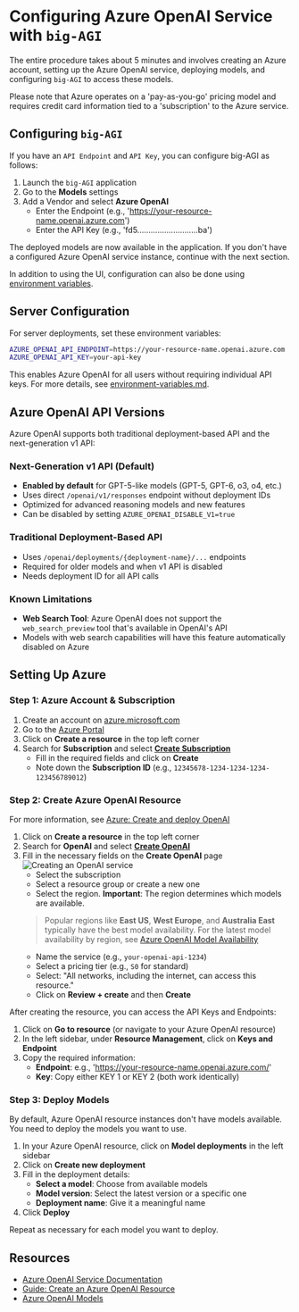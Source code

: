 # Configuring Azure OpenAI Service with `big-AGI`

The entire procedure takes about 5 minutes and involves creating an Azure account,
setting up the Azure OpenAI service, deploying models, and configuring `big-AGI`
to access these models.

Please note that Azure operates on a 'pay-as-you-go' pricing model and requires
credit card information tied to a 'subscription' to the Azure service.

## Configuring `big-AGI`

If you have an `API Endpoint` and `API Key`, you can configure big-AGI as follows:

1. Launch the `big-AGI` application
2. Go to the **Models** settings
3. Add a Vendor and select **Azure OpenAI**
    - Enter the Endpoint (e.g., 'https://your-resource-name.openai.azure.com')
    - Enter the API Key (e.g., 'fd5...........................ba')

The deployed models are now available in the application. If you don't have a configured
Azure OpenAI service instance, continue with the next section.

In addition to using the UI, configuration can also be done using
[environment variables](environment-variables.md).

## Server Configuration

For server deployments, set these environment variables:

```bash
AZURE_OPENAI_API_ENDPOINT=https://your-resource-name.openai.azure.com
AZURE_OPENAI_API_KEY=your-api-key
```

This enables Azure OpenAI for all users without requiring individual API keys. For more details, see [environment-variables.md](environment-variables.md).

## Azure OpenAI API Versions

Azure OpenAI supports both traditional deployment-based API and the next-generation v1 API:

### Next-Generation v1 API (Default)
- **Enabled by default** for GPT-5-like models (GPT-5, GPT-6, o3, o4, etc.)
- Uses direct `/openai/v1/responses` endpoint without deployment IDs
- Optimized for advanced reasoning models and new features
- Can be disabled by setting `AZURE_OPENAI_DISABLE_V1=true`

### Traditional Deployment-Based API
- Uses `/openai/deployments/{deployment-name}/...` endpoints
- Required for older models and when v1 API is disabled
- Needs deployment ID for all API calls

### Known Limitations
- **Web Search Tool**: Azure OpenAI does not support the `web_search_preview` tool that's available in OpenAI's API
- Models with web search capabilities will have this feature automatically disabled on Azure

## Setting Up Azure

### Step 1: Azure Account & Subscription

1. Create an account on [azure.microsoft.com](https://azure.microsoft.com/en-us/)
2. Go to the [Azure Portal](https://portal.azure.com/)
3. Click on **Create a resource** in the top left corner
4. Search for **Subscription** and select **[Create Subscription](https://portal.azure.com/#create/Microsoft.Subscription)**
    - Fill in the required fields and click on **Create**
    - Note down the **Subscription ID** (e.g., `12345678-1234-1234-1234-123456789012`)

### Step 2: Create Azure OpenAI Resource

For more information, see [Azure: Create and deploy OpenAI](https://learn.microsoft.com/en-us/azure/ai-services/openai/how-to/create-resource?pivots=web-portal)

1. Click on **Create a resource** in the top left corner
2. Search for **OpenAI** and select **[Create OpenAI](https://portal.azure.com/#create/Microsoft.CognitiveServicesOpenAI)**
3. Fill in the necessary fields on the **Create OpenAI** page
   ![Creating an OpenAI service](pixels/config-azure-openai-create.png)
    - Select the subscription
    - Select a resource group or create a new one
    - Select the region. **Important**: The region determines which models are available.
   > Popular regions like **East US**, **West Europe**, and **Australia East** typically have the best model availability. For the latest model availability by region, see [Azure OpenAI Model Availability](https://learn.microsoft.com/en-us/azure/ai-services/openai/concepts/models)
    - Name the service (e.g., `your-openai-api-1234`)
    - Select a pricing tier (e.g., `S0` for standard)
    - Select: "All networks, including the internet, can access this resource."
    - Click on **Review + create** and then **Create**

After creating the resource, you can access the API Keys and Endpoints:

1. Click on **Go to resource** (or navigate to your Azure OpenAI resource)
2. In the left sidebar, under **Resource Management**, click on **Keys and Endpoint** 
3. Copy the required information:
   - **Endpoint**: e.g., 'https://your-resource-name.openai.azure.com/'
   - **Key**: Copy either KEY 1 or KEY 2 (both work identically)

### Step 3: Deploy Models

By default, Azure OpenAI resource instances don't have models available. You need to deploy the models you want to use.

1. In your Azure OpenAI resource, click on **Model deployments** in the left sidebar
2. Click on **Create new deployment** 
3. Fill in the deployment details:
   - **Select a model**: Choose from available models
   - **Model version**: Select the latest version or a specific one
   - **Deployment name**: Give it a meaningful name
4. Click **Deploy**

Repeat as necessary for each model you want to deploy.

## Resources

- [Azure OpenAI Service Documentation](https://learn.microsoft.com/en-us/azure/ai-services/openai/)
- [Guide: Create an Azure OpenAI Resource](https://learn.microsoft.com/en-us/azure/ai-services/openai/how-to/create-resource?pivots=web-portal)
- [Azure OpenAI Models](https://learn.microsoft.com/en-us/azure/ai-services/openai/concepts/models)